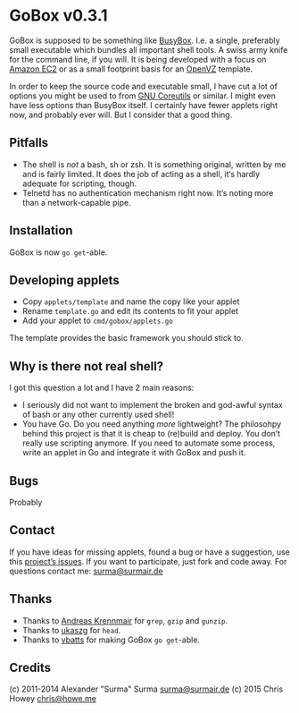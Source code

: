 GoBox v0.3.1
============
GoBox is supposed to be something like [BusyBox](http://www.busybox.net). I.e.
a single, preferably small executable which bundles all important shell tools.
A swiss army knife for the command line, if you will.
It is being developed with a focus on [Amazon EC2](http://aws.amazon.com) or as
a small footprint basis for an [OpenVZ](http://www.openvz.org) template.

In order to keep the source code and executable small, I have cut a lot of options
you might be used to from [GNU Coreutils](http://www.gnu.org/software/coreutils/) or
similar. I might even have less options than BusyBox itself. I certainly have
fewer applets right now, and probably ever will. But I consider that a good thing.

Pitfalls
--------
- The shell is *not* a bash, sh or zsh. It is something original, written by me and
  is fairly limited. It does the job of acting as a shell, it‘s hardly adequate for
  scripting, though.
- Telnetd has no authentication mechanism right now. It’s noting more than a
  network-capable pipe.

Installation
------------

GoBox is now `go get`-able.

Developing applets
------------------
- Copy `applets/template` and name the copy like your applet
- Rename `template.go` and edit its contents to fit your applet
- Add your applet to `cmd/gobox/applets.go`

The template provides the basic framework you should stick to.

Why is there not real shell?
----------------------------
I got this question a lot and I have 2 main reasons:

- I seriously did not want to implement the broken and god-awful syntax of bash
  or any other currently used shell!
- You have Go. Do you need anything *more* lightweight? The philosohpy behind this
  project is that it is cheap to (re)build and deploy. You don’t really use
  scripting anymore. If you need to automate some process, write an applet in Go and
  integrate it with GoBox and push it.

Bugs
----
Probably

Contact
-------
If you have ideas for missing applets, found a bug or have a suggestion, use
this [project’s issues](https://github.com/asdf-systems/gobox/issues).
If you want to participate, just fork and code away. For questions contact me:
<surma@surmair.de>

Thanks
------
- Thanks to [Andreas Krennmair](https://github.com/akrennmair) for `grep`, `gzip` and `gunzip`.
- Thanks to [ukaszg](https://github.com/ukaszg) for `head`.
- Thanks to [vbatts](https://github.com/vbatts) for making GoBox `go get`-able.

Credits
-------
(c) 2011-2014 Alexander "Surma" Surma <surma@surmair.de>
(c) 2015 Chris Howey <chris@howe.me>
